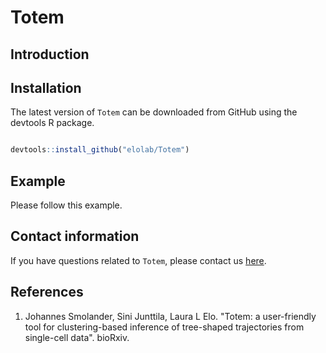 # Totem

## Introduction

## Installation

The latest version of `Totem` can be downloaded from GitHub using the devtools R package.

```R

devtools::install_github("elolab/Totem")

```

## Example

Please follow this example.

## Contact information

If you have questions related to `Totem`, please contact us [here](https://github.com/elolab/Totem/issues). 

## References

1. Johannes Smolander, Sini Junttila, Laura L Elo. "Totem: a user-friendly tool for clustering-based inference of tree-shaped trajectories from single-cell data". bioRxiv.
